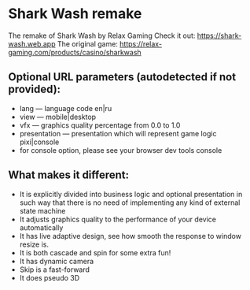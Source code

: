 # Shark Wash remake
The remake of Shark Wash by Relax Gaming
Check it out: https://shark-wash.web.app
The original game: https://relax-gaming.com/products/casino/sharkwash

## Optional URL parameters (autodetected if not provided):
- lang — language code en|ru  
- view — mobile|desktop  
- vfx — graphics quality percentage from 0.0 to 1.0  
- presentation — presentation which will represent game logic  pixi|console  
- for console option, please see your browser dev tools console

## What makes it different:
- It is explicitly divided into business logic and optional presentation in such way that there is no need of implementing any kind of external state machine  
- It adjusts graphics quality to the performance of your device automatically  
- It has live adaptive design, see how smooth the response to window resize is.  
- It is both cascade and spin for some extra fun!  
- It has dynamic camera  
- Skip is a fast-forward  
- It does pseudo 3D  
